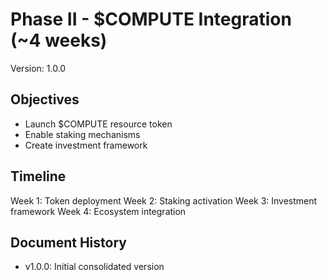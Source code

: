 # Phase II - $COMPUTE Integration (~4 weeks)
Version: 1.0.0

## Objectives
- Launch $COMPUTE resource token
- Enable staking mechanisms
- Create investment framework

## Timeline
Week 1: Token deployment
Week 2: Staking activation
Week 3: Investment framework
Week 4: Ecosystem integration

## Document History
- v1.0.0: Initial consolidated version
